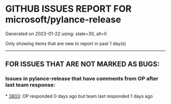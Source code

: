 
# GITHUB ISSUES REPORT FOR microsoft/pylance-release


Generated on 2023-01-22 using: stale=30, all=0


Only showing items that are new to report in past 1 day(s)


---

## FOR ISSUES THAT ARE NOT MARKED AS BUGS:


### Issues in pylance-release that have comments from OP after last team response:


\* [3803](https://github.com/microsoft/pylance-release/issues/3803 "Add more fine-grained code action kinds for `refactor.extract`"): OP responded 0 days ago but team last responded 1 days ago
